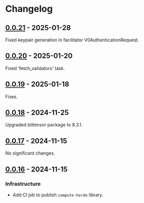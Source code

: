 # Changelog

<!-- towncrier release notes start -->

## [0.0.21](https://github.com/backend-developers-ltd/ComputeHorde/releases/tag/library-v0.0.21) - 2025-01-28


Fixed keypair generation in facilitator V0AuthenticationRequest.


## [0.0.20](https://github.com/backend-developers-ltd/ComputeHorde/releases/tag/library-v0.0.20) - 2025-01-20


Fixed 'fetch_validators' task.


## [0.0.19](https://github.com/backend-developers-ltd/ComputeHorde/releases/tag/library-v0.0.19) - 2025-01-18


Fixes.


## [0.0.18](https://github.com/backend-developers-ltd/ComputeHorde/releases/tag/library-v0.0.18) - 2024-11-25


Upgraded bittensor package to 8.3.1.


## [0.0.17](https://github.com/backend-developers-ltd/ComputeHorde/releases/tag/library-v0.0.17) - 2024-11-15


No significant changes.


## [0.0.16](https://github.com/backend-developers-ltd/ComputeHorde/releases/tag/library-v0.0.16) - 2024-11-15


### Infrastructure

- Add CI job to publish `compute-horde` library.
